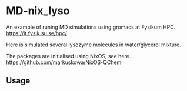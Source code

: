 # MD-nix_lyso
An example of runing MD simulations using gromacs at Fysikum HPC. 
https://it.fysik.su.se/hpc/

Here is simulated several lysozyme molecules in water/glycerol mixture.

The packages are initialised using NixOS, see here. 
https://github.com/markuskowa/NixOS-QChem

## Usage
